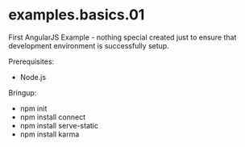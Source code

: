 # examples.basics.01
First AngularJS Example - nothing special created just to ensure that development environment is successfully setup.

<div>
  <p>Prerequisites:</p>
  <ul>
    <li>Node.js</li>
  </ul>

</div>

<div>
  <p>Bringup:</p>
  <ul>
    <li>npm init</li>
    <li>npm install connect</li>
    <li>npm install serve-static</li>
    <li>npm install karma</li>
  </ul>
</div>  
